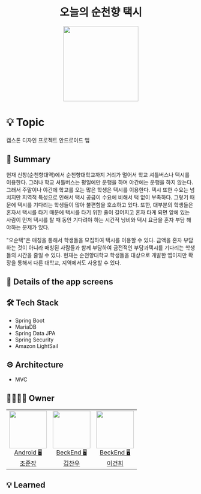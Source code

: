<h1 align="center">오늘의 순천향 택시</h1>

<p align="center"><img src="https://user-images.githubusercontent.com/96942183/213925555-5c1bdff6-3ecb-41b3-a914-ebb35b08815a.png" width="200" height="200"/></p>


# 💡 Topic
캡스톤 디자인 프로젝트 안드로이드 앱


## 📝 Summary
현재 신창(순천향대역)에서 순천향대학교까지 거리가 멀어서 학교 셔틀버스나 택시를 이용한다. 그러나 학교 셔틀버스는 평일에만 운행을 하며 야간에는 운행을 하지 않는다. 그래서 주말이나 야간에 학교를 오는 많은 학생은 택시를 이용한다. 택시 또한 수요는 넘치지만 지역적 특성으로 인해서 택시 공급이 수요에 비해서 턱 없이 부족하다. 그렇기 때문에 택시를 기다리는 학생들이 많아 불편함을 호소하고 있다. 또한, 대부분의 학생들은 혼자서 택시를 타기 때문에 택시를 타기 위한 줄이 길어지고 혼자 타게 되면 앞에 있는 사람이 먼저 택시를 탈 때 동안 기다려야 하는 시간적 낭비와 택시 요금을 혼자 부담 해야하는 문제가 있다.

"오순택"은 매칭을 통해서 학생들을 모집하여 택시를 이용할 수 있다. 금액을 혼자 부담하는 것이 아니라 매칭된 사람들과 함께 부담하여 금전적인 부담과택시를 기다리는 학생들의 시간을 줄일 수 있다. 현재는 순천향대학교 학생들을 대상으로 개발한 앱이지만 확장을 통해서 다른 대학교, 지역에서도 사용할 수 있다.

## 📖 Details of the app screens


## 🛠️ ****Tech Stack****

- Spring Boot
- MariaDB
- Spring Data JPA
- Spring Security
- Amazon LightSail


## ⚙️ Architecture

- MVC


## 👨‍👩‍👧‍👦 Owner

<table>

  <td align=center>
  <a href="https://github.com/junjange">
  <img src="https://avatars.githubusercontent.com/u/69571848?v=4" width="100px"  />
  <br/>
  Android 🖥
  <br/>
  조준장
  </a>
  </td>
 
  <td align=center>
  <a href="https://github.com/chanu2">
  <img src="https://avatars.githubusercontent.com/u/96942183?v=4" width="100px"  />
  <br/>
  BeckEnd 🖥
  <br/>
  김찬우
  </a>
  </td>
  
  <td align=center>
  <a href="https://github.com/GeonHui2">
  <img src="https://avatars.githubusercontent.com/u/92250144?v=4" width="100px"  />
  <br/>
  BeckEnd 🖥
  <br/>
  이건희
  </a>
  </td>
  
</tr>
 
  
</table>


## 💡 ****Learned****
